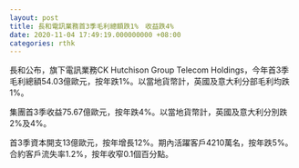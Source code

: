 ```yaml
---
layout: post
title: 長和電訊業務首3季毛利總額跌1%　收益跌4%
date: 2020-11-04 17:49:19.000000000 +08:00
categories: rthk
---
```


長和公布，旗下電訊業務CK Hutchison Group Telecom Holdings，今年首3季毛利總額54.03億歐元，按年跌1%。以當地貨幣計，英國及意大利分部毛利均跌1%。

集團首3季收益75.67億歐元，按年跌4%。以當地貨幣計，英國及意大利分別跌2%及4%。

首3季資本開支13億歐元，按年增長12%。期內活躍客戶4210萬名，按年跌5%。合約客戶流失率1.2%，按年收窄0.1個百分點。

